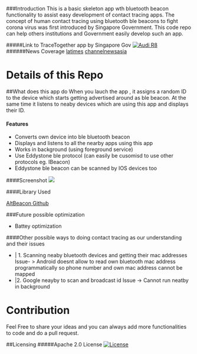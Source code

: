 ###Introduction
This is a basic skeleton app wth bluetooth beacon functionality to assist easy development of contact tracing apps. The concept of human contact tracing using bluetooth ble beacons to fight corona virus was first introduced by Singapore Government. This code repo can help others institutions and Government easily develop such an app.


#####Link to TraceTogether app by Singapore Gov
[![Audi R8](https://img.youtube.com/vi/buj8ZTRtJes/0.jpg)](https://www.youtube.com/watch?v=buj8ZTRtJes "Help fight the spread of COVID-19")
######News Coverage [latimes](https://www.latimes.com/world-nation/story/2020-03-24/coronavirus-singapore-trace-together") [ channelnewsasia](https://www.channelnewsasia.com/news/singapore/covid19-trace-together-mobile-app-contact-tracing-coronavirus-12560616)


# Details of this Repo

##What does this app do
When you lauch the app , it assigns a random ID to the device which starts getting advertised around as ble beacon. At the same time it listens to neaby devices which are using this app and displays their ID.


#### Features

- Converts own device into ble bluetooth beacon
- Displays and listens to all the nearby apps using this app
- Works in background (using foreground service)
- Use Eddystone ble protocol (can easily be cusomisd to use other protocols eg. IBeacon)
- Eddystone ble beacon can be scanned by IOS devices too 

####Screenshot
![](https://i.ibb.co/JcvcXmX/screen-Shot-1.jpg)


####Library Used 

[AltBeacon Github](https://github.com/AltBeacon/android-beacon-library"AltBeacon")

###Future possible optimization 
- Battey  optimization

####Other possible ways to doing contact tracing as our understanding and their issues
- | 1. Scanning neaby bluetooth devices and getting their mac addresses
	Issue- >  Android doesnt allow to read own bluetooth mac address programmatically so phone number and own mac address cannot be mapped
- |2. Google neayby to scan and broadcast id
	Issue -> Cannot run neatby in background
	
# Contribution
Feel Free to share your ideas and you can always add more functionalities to code and do a pull request. 

##Licensing
#####Apache 2.0 License
[![License](https://img.shields.io/badge/License-Apache%202.0-blue.svg)](https://opensource.org/licenses/Apache-2.0)



